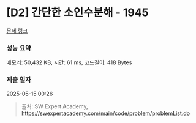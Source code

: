 # [D2] 간단한 소인수분해 - 1945 

[문제 링크](https://swexpertacademy.com/main/code/problem/problemDetail.do?contestProbId=AV5Pl0Q6ANQDFAUq) 

### 성능 요약

메모리: 50,432 KB, 시간: 61 ms, 코드길이: 418 Bytes

### 제출 일자

2025-05-15 00:26



> 출처: SW Expert Academy, https://swexpertacademy.com/main/code/problem/problemList.do